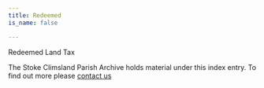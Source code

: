 ```yaml
---
title: Redeemed
is_name: false

---
```


Redeemed Land Tax


The Stoke Climsland Parish Archive holds material under this index entry. To find out more please [contact us](/contact/)
